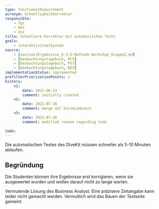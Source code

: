 ```yaml
---
type: functionalRequirement
acronym: SchnelligkeitKorrektur
responsible: 
    - fgr
    - mwi
    - duz
title: Schnellere Korrektur mit automatischen Tests
goals: 
    - interaktivitaetSystem
source:
    - [sources/Ergebnisse_6-3-5-Methode-Workshop_Gruppe2.md]
    - [beobachtungstagebuch, PC5]
    - [beobachtungstagebuch, PS7]
    - [beobachtungstagebuch, RD3]
implementationStatus: implemented
prefilterPriorizationPoints: 1
history:
    v1:
        date: 2021-06-23
        comment: initially created
    v2:
        date: 2021-07-16
        comment: merge mit kurzeLadezeit
    v3:
        date: 2021-07-26
        comment: modified reason regarding todo
        
todo:
---
```


Die automatischen Testes des DiveKit müssen schneller als 5-10 Minuten ablaufen.

## Begründung

Die Studenten können ihre Ergebnisse erst korrigieren, wenn sie ausgewertet wurden und wollen darauf nicht zu lange warten.

Vermutende Lösung des Business Analyst: Eine präzisere Zeitangabe kann leider nicht gemacht werden. Vermutlich wird das Bauen der Testseite gemeint.
